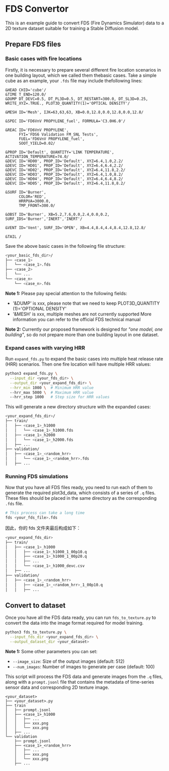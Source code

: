 # FDS Convertor

This is an example guide to convert FDS (Fire Dynamics Simulator) data to a
 2D texture dataset suitable for training a Stable Diffusion model.

## Prepare FDS files

### Basic cases with fire locations

Firstly, it is necessary to prepare several different fire location scenarios in
 one building layout, which we called them thebasic cases. Take a simple cube as
 an example, your `.fds` file may include thefollowing lines:

```
&HEAD CHID='cube'/
&TIME T_END=120.0/
&DUMP DT_DEVC=0.5, DT_PL3D=0.5, DT_RESTART=300.0, DT_SL3D=0.25, WRITE_XYZ=.TRUE., PLOT3D_QUANTITY(1)='OPTICAL DENSITY'/

&MESH ID='Mesh', IJK=63,63,63, XB=0.0,12.8,0.0,12.8,0.0,12.8/

&SPEC ID='FD6VnV PROPYLENE_fuel', FORMULA='C3.0H6.0'/

&REAC ID='FD6VnV PROPYLENE',
      FYI='FDS6 Validation FM_SNL Tests',
      FUEL='FD6VnV PROPYLENE_fuel',
      SOOT_YIELD=0.02/

&PROP ID='Default', QUANTITY='LINK TEMPERATURE', ACTIVATION_TEMPERATURE=74.0/
&DEVC ID='HD00', PROP_ID='Default', XYZ=6.4,1.0,2.2/
&DEVC ID='HD01', PROP_ID='Default', XYZ=6.4,6.4,2.2/
&DEVC ID='HD02', PROP_ID='Default', XYZ=6.4,11.8,2.2/
&DEVC ID='HD03', PROP_ID='Default', XYZ=6.4,1.0,8.2/
&DEVC ID='HD04', PROP_ID='Default', XYZ=6.4,6.4,8.2/
&DEVC ID='HD05', PROP_ID='Default', XYZ=6.4,11.8,8.2/

&SURF ID='Burner',
      COLOR='RED',
      HRRPUA=3000.0,
      TMP_FRONT=300.0/

&OBST ID='Burner', XB=5.2,7.6,0.0,2.4,0.0,0.2, SURF_IDS='Burner','INERT','INERT'/

&VENT ID='Vent', SURF_ID='OPEN', XB=4.4,8.4,4.4,8.4,12.8,12.8/

&TAIL /
```

Save the above basic cases in the following file structure:

```bash
<your_basic_fds_dir>/
├── <case_1>
│   └── <case_1>.fds
├── <case_2>
│   └── ...
└── <case_n>
    └── <case_n>.fds
```

**Note 1:** Please pay special attention to the following fields:
- '&DUMP' is xxx, please note that we need to keep PLOT3D_QUANTITY (1)='OPTIONAL DENSITY' 
- '&MESH' is xxx, multiple meshes are not currently supported
More information you can refer to the official FDS technical manual

**Note 2:** Currently our proposed framework is designed for
 *"one model, one building"*, so do not prepare more than one building layout
 in one dataset.

### Expand cases with varying HRR

Run ``expand_fds.py`` to expand the basic cases into multiple heat release rate
 (HRR) scenarios. Then one fire location will have multiple HRR values:

```bash
python3 expand_fds.py \
  --input_dir <your_fds_dir> \
  --output_dir <your_expand_fds_dir> \
  --hrr_min 1000 \  # Minimum HRR value
  --hrr_max 5000 \  # Maximum HRR value
  --hrr_step 1000   # Step size for HRR values
```

This will generate a new directory structure with the expanded cases:

```bash
<your_expand_fds_dir>/
├── train/
│   ├── <case_1>_h1000
│   │   └── <case_1>_h1000.fds
│   ├── <case_1>_h2000
│   │   └── <case_1>_h2000.fds
│   ├── ...
├── validation/
│   ├── <case_1>_<random_hrr>
│   │   └── <case_1>_<random_hrr>.fds
│   ├── ...
```

### Running FDS simulations

Now that you have all FDS files ready, you need to run each of them to generate the
 required plot3d_data, which consists of a series of `.q` files. These files should
 be placed in the same directory as the corresponding `.fds` file.

```bash
# This process can take a long time
fds <your_fds_file>.fds
```

因此，你的 fds 文件夹最后构成如下：

```bash
<your_expand_fds_dir>
├── train/
│   ├── <case_1>_h1000
│   │   ├── <case_1>_h1000_1_00p10.q
│   │   ├── <case_1>_h1000_1_00p20.q
│   │   ├── ...
│   │   └── <case_1>_h1000_devc.csv
│   ├── ...
├── validation/
│   ├── <case_1>_<random_hrr>
│   │   ├── <case_1>_<random_hrr>_1_00p10.q
│   │   ├── ...
```

## Convert to dataset

Once you have all the FDS data ready, you can run `fds_to_texture.py` to convert
 the data into the image format required for model training.

```bash
python3 fds_to_texture.py \
  --input_fds_dir <your_expand_fds_dir> \
  --output_dataset_dir <your_dataset>
```

**Note 1:** Some other parameters you can set:
- `--image_size`: Size of the output images (default: 512)
- `--num_images`: Number of images to generate per case (default: 100)

This script will process the FDS data and generate images from the `.q` files,
 along with a `prompt.jsonl` file that contains the metadata of time-series 
 sensor data and corresponding 2D texture image.
```
<your_dataset>
├── <your_dataset>.py
├── train
│   ├── prompt.jsonl
│   ├── <case_1>_h1000
│   │   ├── ...
│   │   ├── xxx.png
│   │   └── xxx.png
│   ├── ...
└── validation
    ├── prompt.jsonl
    ├── <case_1>_<random_hrr>
    │   ├── ...
    │   ├── xxx.png
    │   └── xxx.png
    ├── ...
```
